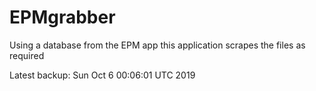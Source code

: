 # EPMgrabber
Using a database from the EPM app this application scrapes the files as required


Latest backup: Sun Oct 6 00:06:01 UTC 2019
